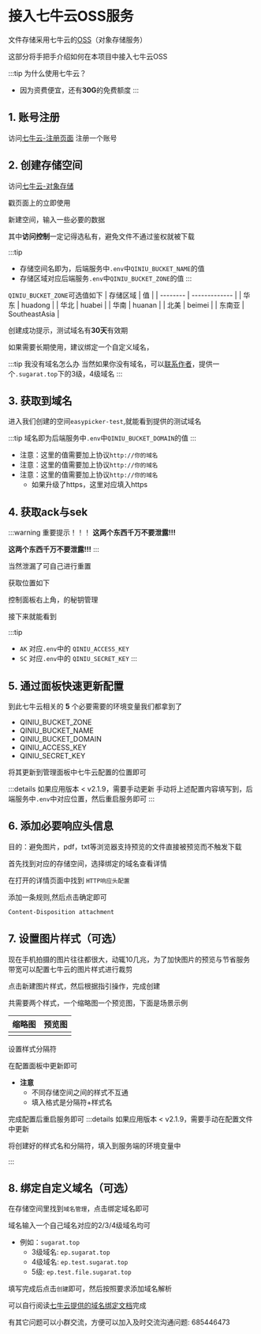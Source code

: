 # 接入七牛云OSS服务

文件存储采用七牛云的[OSS](https://www.qiniu.com/products/kodo)（对象存储服务）

这部分将手把手介绍如何在本项目中接入七牛云OSS

:::tip 为什么使用七牛云？
* 因为资费便宜，还有**30G**的免费额度
:::


## 1. 账号注册
访问[七牛云-注册页面](https://portal.qiniu.com/signup?redirect_url=https:~2F~2Fwww.qiniu.com~2Fproducts~2Fkodo) 注册一个账号

## 2. 创建存储空间
访问[七牛云-对象存储](https://www.qiniu.com/products/kodo)

戳页面上的立即使用

<Picture src="https://img.cdn.sugarat.top/mdImg/MTY0NzU2OTQ5MzAyNg==647569493026" />

新建空间，输入一些必要的数据

<Picture src="https://img.cdn.sugarat.top/mdImg/MTY0NzU2OTYwOTY3Nw==647569609677" />

其中**访问控制**一定记得选私有，避免文件不通过鉴权就被下载

:::tip
* 存储空间名即为，后端服务中`.env`中`QINIU_BUCKET_NAME`的值
* 存储区域对应后端服务`.env`中`QINIU_BUCKET_ZONE`的值
:::

`QINIU_BUCKET_ZONE`可选值如下
| 存储区域 | 值            |
| -------- | ------------- |
| 华东     | huadong       |
| 华北     | huabei        |
| 华南     | huanan        |
| 北美     | beimei        |
| 东南亚   | SoutheastAsia |

创建成功提示，测试域名有**30天**有效期

<Picture src="https://img.cdn.sugarat.top/mdImg/MTY0NzU2OTc1ODczNA==647569758734" />

如果需要长期使用，建议绑定一个自定义域名，

:::tip 我没有域名怎么办
当然如果你没有域名，可以[联系作者](../author.md)，提供一个`.sugarat.top`下的3级，4级域名
:::

## 3. 获取到域名
进入我们创建的空间`easypicker-test`,就能看到提供的测试域名

<Picture src="https://img.cdn.sugarat.top/mdImg/MTY0NzU2OTk3NjcwMQ==647569976702" />

:::tip
域名即为后端服务中`.env`中`QINIU_BUCKET_DOMAIN`的值
:::

* 注意：这里的值需要加上协议`http://你的域名`
* 注意：这里的值需要加上协议`http://你的域名`
* 注意：这里的值需要加上协议`http://你的域名`
  * 如果升级了https，这里对应填入https

<Picture src="https://img.cdn.sugarat.top/mdImg/MTY0Nzc0NTM4MzMzOQ==647745383339" />

## 4. 获取ack与sek

:::warning 重要提示！！！
**这两个东西千万不要泄露!!!**

**这两个东西千万不要泄露!!!**
:::

当然泄漏了可自己进行重置

获取位置如下

控制面板右上角，的秘钥管理

<Picture src="https://img.cdn.sugarat.top/mdImg/MTY0NzU3MDI3MDQwMw==647570270403" />

接下来就能看到

<Picture src="https://img.cdn.sugarat.top/mdImg/MTY0NzU3MDM1MTUxOA==647570351518" />


:::tip
* `AK` 对应`.env`中的 `QINIU_ACCESS_KEY`
* `SC` 对应`.env`中的 `QINIU_SECRET_KEY`
:::

## 5. 通过面板快速更新配置
到此七牛云相关的 **5** 个必要需要的环境变量我们都拿到了
* QINIU_BUCKET_ZONE
* QINIU_BUCKET_NAME
* QINIU_BUCKET_DOMAIN
* QINIU_ACCESS_KEY
* QINIU_SECRET_KEY

将其更新到管理面板中七牛云配置的位置即可

<Picture src="https://img.cdn.sugarat.top/mdImg/MTY1OTkzNjMzMTE2Mg==659936331162" />

:::details 如果应用版本 < v2.1.9，需要手动更新
手动将上述配置内容填写到，后端服务中`.env`中对应位置，然后重启服务即可
:::  


## 6. 添加必要响应头信息
目的：避免图片，pdf，txt等浏览器支持预览的文件直接被预览而不触发下载

首先找到对应的存储空间，选择绑定的域名查看详情

<Picture src="https://img.cdn.sugarat.top/mdImg/MTY1OTkzNjgxOTc4OA==659936819788" />

在打开的详情页面中找到 `HTTP响应头配置`

<Picture src="https://img.cdn.sugarat.top/mdImg/MTY1OTkzNjkwODY2Mw==659936908663" />

添加一条规则,然后点击确定即可

```sh
Content-Disposition attachment
```

<Picture src="https://img.cdn.sugarat.top/mdImg/MTY1OTkzNjk3ODQxMg==659936978412" />

## 7. 设置图片样式（可选）
现在手机拍摄的图片往往都很大，动辄10几兆，为了加快图片的预览与节省服务带宽可以配置七牛云的图片样式进行裁剪

<Picture src="https://img.cdn.sugarat.top/mdImg/MTY0OTkwMTE5NDY5Mw==649901194693" />

点击新建图片样式，然后根据指引操作，完成创建

共需要两个样式，一个缩略图一个预览图，下面是场景示例

| 缩略图                                                                               | 预览图                                                                               |
| ------------------------------------------------------------------------------------ | ------------------------------------------------------------------------------------ |
| <Picture src="https://img.cdn.sugarat.top/mdImg/MTY0OTkwMTMyOTI3Ng==649901329276" /> | <Picture src="https://img.cdn.sugarat.top/mdImg/MTY0OTkwMTM0ODcwOA==649901348708" /> |


设置样式分隔符

<Picture src="https://img.cdn.sugarat.top/mdImg/MTY0OTkwMTc1MzA1OQ==649901753059" />

在配置面板中更新即可
* **注意**
  * 不同存储空间之间的样式不互通
  * 填入格式是分隔符+样式名

完成配置后重启服务即可
:::details 如果应用版本 < v2.1.9，需要手动在配置文件中更新

将创建好的样式名和分隔符，填入到服务端的环境变量中

<Picture src="https://img.cdn.sugarat.top/mdImg/MTY0OTkwMTgwOTI3NQ==649901809275" />
:::  

## 8. 绑定自定义域名（可选）
在存储空间里找到`域名管理`，点击绑定域名即可

<Picture src="https://img.cdn.sugarat.top/mdImg/MTY0NzY5NDUwNTkzNw==647694505937" />


域名输入一个自己域名对应的2/3/4级域名均可
* 例如：`sugarat.top`
  * 3级域名: `ep.sugarat.top`
  * 4级域名: `ep.test.sugarat.top`
  * 5级: `ep.test.file.sugarat.top`

<Picture src="https://img.cdn.sugarat.top/mdImg/MTY0Nzc1MjY5ODk5NA==647752698994" />

填写完成后点击`创建`即可，然后按照要求添加域名解析

可以自行阅读[七牛云提供的域名绑定文档](https://developer.qiniu.com/kodo/8527/kodo-domain-name-management)完成

有其它问题可以小群交流，方便可以加入及时交流沟通问题: 685446473

<Picture src="https://img.cdn.sugarat.top/mdImg/MTY0Nzc1MjI3MzUwMw==647752273503" />